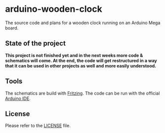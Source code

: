 # arduino-wooden-clock

The source code and plans for a wooden clock running on an Arduino Mega board.

## State of the project
**This project is not finished yet and in the next weeks more code & schematics will come. At the end, the code will get restructured in a way that it can be used in other projects as well and more easily understood.**

## Tools

The schematics are build with [Fritzing](http://fritzing.org/). 
The code can be run with the official [Arduino IDE](https://www.arduino.cc/en/Main/Software). 

## License

Please refer to the [LICENSE](LICENSE) file.
